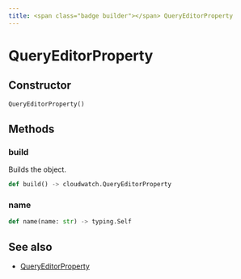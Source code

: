 ```yaml
---
title: <span class="badge builder"></span> QueryEditorProperty
---
```

# <span class="badge builder"></span> QueryEditorProperty

## Constructor

```python
QueryEditorProperty()
```
## Methods

### <span class="badge object-method"></span> build

Builds the object.

```python
def build() -> cloudwatch.QueryEditorProperty
```

### <span class="badge object-method"></span> name

```python
def name(name: str) -> typing.Self
```

## See also

 * <span class="badge object-type-class"></span> [QueryEditorProperty](./object-QueryEditorProperty.md)
